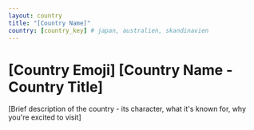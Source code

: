 ```yaml
---
layout: country
title: "[Country Name]"
country: [country_key] # japan, australien, skandinavien
---
```


# [Country Emoji] [Country Name - Country Title]

[Brief description of the country - its character, what it's known for, why you're excited to visit]

